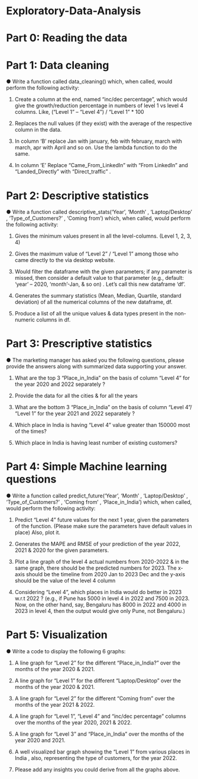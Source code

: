 # Exploratory-Data-Analysis


# Part 0: Reading the data


# Part 1: Data cleaning

●	Write a function called data_cleaning() which, when called, would perform the following activity:

1.	Create a column at the end, named “inc/dec percentage”, which would give the growth/reduction percentage in numbers of level 1 vs level 4 columns.
Like, (“Level 1” – “Level 4”) / “Level 1” * 100

2.	Replaces the null values (if they exist) with the average of the respective column in the data.

3.	In column ‘B’ replace Jan with january, feb with february, march with march, apr with April and so on. Use the lambda function to do the same.

4.	In column ‘E’ Replace “Came_From_LinkedIn” with “From LinkedIn” and “Landed_Directly” with “Direct_traffic” .


# Part 2: Descriptive statistics

●	Write a function called descriptive_stats(‘Year’, ‘Month’ , ‘Laptop/Desktop’ , ‘Type_of_Customers?’ , ‘Coming from’) which, when called, would perform the following activity:

1.	Gives the minimum values present in all the level-columns. (Level 1, 2, 3, 4)

2.	Gives the maximum value of “Level 2” / “Level 1” among those who came directly to the via desktop website.

3.	Would filter the dataframe with the given parameters; if any parameter is missed, then consider a default value to that parameter (e.g., default: ‘year’ – 2020, ‘month’-Jan, & so on) . Let’s call this new dataframe ‘df’.

4.	Generates the summary statistics (Mean, Median, Quartile, standard deviation) of all the numerical columns of the new dataframe, df.

5.	Produce a list of all the unique values & data types present in the non-numeric columns in df.


# Part 3: Prescriptive statistics

●	The marketing manager has asked you the following questions, please provide the answers along with summarized data supporting your answer.

1.	What are the top 3 “Place_in_India”  on the basis of column “Level 4” for the year 2020 and 2022 separately ?

2.  Provide the data for all the cities & for all the years

3.	What are the bottom 3 “Place_in_India”  on the basis of column “Level 4”/ “Level 1” for the year 2021 and 2022 separately ?

4.	Which place in India is having “Level 4” value greater than 150000 most of the times?

5.	Which place in India is having least number of existing customers?


# Part 4: Simple Machine learning questions

●	Write a function called predict_future(‘Year’, ‘Month’ , ‘Laptop/Desktop’ , ‘Type_of_Customers?’ , ‘Coming from’ , ‘Place_in_India’) which, when called, would perform the following activity:

1.	Predict “Level 4” future values for the next 1 year, given the parameters of the function. (Please make sure the parameters have default values in place) Also, plot it.

2.	Generates the MAPE and RMSE of your prediction of the year 2022, 2021 & 2020 for the given parameters.

3.	Plot a line graph of the level 4 actual numbers from 2020-2022 & in the same graph, there should be the predicted numbers for 2023. The x-axis should be the timeline from 2020 Jan to 2023 Dec and the y-axis should be the value of the level 4 column

4.	Considering “Level 4”, which places in India would do better in 2023 w.r.t 2022 ? (e.g., if Pune has 5000 in level 4 in 2022 and 7500 in 2023. Now, on the other hand, say, Bengaluru has 8000 in 2022 and 4000 in 2023 in level 4, then the output would give only Pune, not Bengaluru.)


# Part 5: Visualization

●	Write a code to display the following 6 graphs:

1.	A line graph for “Level 2” for the different “Place_in_India?” over the months of the year 2020 & 2021.
 
2.	A line graph for “Level 1” for the different “Laptop/Desktop” over the months of the year 2020 & 2021.

3.	A line graph for “Level 2” for the different “Coming from” over the months of the year 2021 & 2022.

4.	A line graph for “Level 1”, “Level 4”  and “inc/dec percentage” columns over the months of the year 2020, 2021 & 2022.

5.	A line graph for “Level 3” and “Place_in_India” over the months of the year 2020 and 2021.

6.	A well visualized bar graph showing the “Level 1” from various places in India , also, representing the type of customers, for the year 2022.

7.	Please add any insights you could derive from all the graphs above. 


